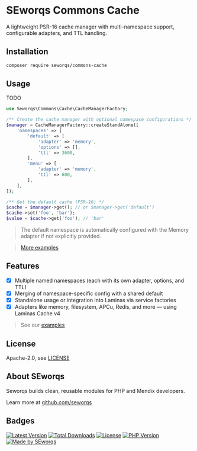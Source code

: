 # SEworqs Commons Cache 

A lightweight PSR-16 cache manager with multi-namespace support, configurable adapters, and TTL handling.

## Installation
```bash
composer require seworqs/commons-cache
```
## Usage
TODO
```php
use Seworqs\Commons\Cache\CacheManagerFactory;

/** Create the cache manager with optional namespace configurations */
$manager = CacheManagerFactory::createStandAlone([
    'namespaces' => [
        'default' => [
            'adapter' => 'memory',
            'options' => [],
            'ttl' => 3600,
        ],
        'menu' => [
            'adapter' => 'memory',
            'ttl' => 600,
        ],
    ],
]);

/** Get the default cache (PSR-16) */
$cache = $manager->get(); // or $manager->get('default')
$cache->set('foo', 'bar');
$value = $cache->get('foo'); // 'bar'
```
> The default namespace is automatically configured with the Memory adapter if not explicitly provided.

> [More examples](docs/Examples.md)

## Features

- [X] Multiple named namespaces (each with its own adapter, options, and TTL)
- [X] Merging of namespace-specific config with a shared default
- [X] Standalone usage or integration into Laminas via service factories
- [X] Adapters like memory, filesystem, APCu, Redis, and more — using Laminas Cache v4

> See our [examples](docs/Examples.md)

## License
Apache-2.0, see [LICENSE](./LICENSE)

## About SEworqs
Seworqs builds clean, reusable modules for PHP and Mendix developers.

Learn more at [github.com/seworqs](https://github.com/seworqs)

## Badges
[![Latest Version](https://img.shields.io/packagist/v/seworqs/commons-cache.svg?style=flat-square)](https://packagist.org/packages/seworqs/commons-cache)
[![Total Downloads](https://img.shields.io/packagist/dt/seworqs/commons-cache.svg?style=flat-square)](https://packagist.org/packages/seworqs/lcommons-cache)
[![License](https://img.shields.io/packagist/l/seworqs/commons-cache?style=flat-square)](https://packagist.org/packages/seworqs/commons-cache)
[![PHP Version](https://img.shields.io/packagist/php-v/seworqs/commons-cache.svg?style=flat-square)](https://packagist.org/packages/seworqs/commons-cache)
[![Made by SEworqs](https://img.shields.io/badge/made%20by-SEworqs-002d74?style=flat-square&logo=https://raw.githubusercontent.com/seworqs/commons-cache/main/assets/logo.svg&logoColor=white)](https://github.com/seworqs)